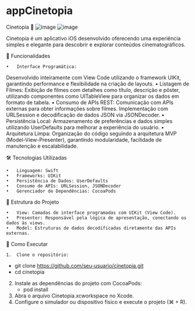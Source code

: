 # appCinetopia
Cinetopia 🎥
![image](https://github.com/user-attachments/assets/4fc13de2-e2e4-4b41-aa19-8e72167c9c3c)
![image](https://github.com/user-attachments/assets/777cdc0f-4be9-46bf-ac53-e8d4c53ec0c6)


Cinetopia é um aplicativo iOS desenvolvido oferecendo uma experiência simples e elegante para descobrir e explorar conteúdos cinematográficos.

📱 Funcionalidades

	•	Interface Programática:
Desenvolvido inteiramente com View Code utilizando o framework UIKit, garantindo performance e flexibilidade na criação de layouts.
	•	Listagem de Filmes:
Exibição de filmes com detalhes como título, descrição e pôster, utilizando componentes como UITableView para organizar os dados em formato de tabela.
	•	Consumo de APIs REST:
Comunicação com APIs externas para obter informações sobre filmes. Implementação com URLSession e decodificação de dados JSON via JSONDecoder.
	•	Persistência Local:
Armazenamento de preferências e dados simples utilizando UserDefaults para melhorar a experiência do usuário.
	•	Arquitetura Limpa:
Organização do código seguindo a arquitetura MVP (Model-View-Presenter), garantindo modularidade, facilidade de manutenção e escalabilidade.

🛠️ Tecnologias Utilizadas

	•	Linguagem: Swift
	•	Frameworks: UIKit
	•	Persistência de Dados: UserDefaults
	•	Consumo de APIs: URLSession, JSONDecoder
	•	Gerenciador de Dependências: CocoaPods

📂 Estrutura do Projeto

	•	View: Camadas de interface programadas com UIKit (View Code).
	•	Presenter: Responsável pela lógica de apresentação, conectando os dados às views.
	•	Model: Estruturas de dados decodificadas diretamente das APIs externas.

🚀 Como Executar

	1.	Clone o repositório:
   - git clone https://github.com/seu-usuario/cinetopia.git
   - cd cinetopia

2.	Instale as dependências do projeto com CocoaPods:
	- pod install
3.	Abra o arquivo Cinetopia.xcworkspace no Xcode.
4.	Configure o simulador ou dispositivo físico e execute o projeto (⌘ + R).
